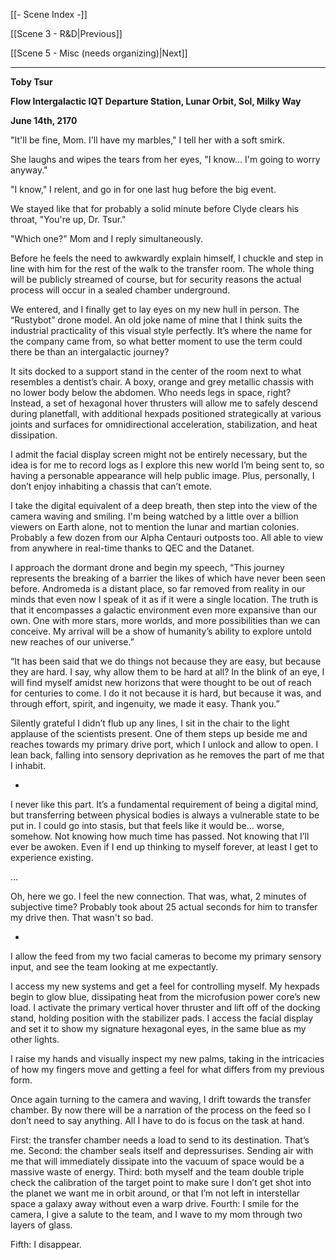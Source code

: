 [[- Scene Index -]]

[[Scene 3 - R&D|Previous]]

[[Scene 5 - Misc (needs organizing)|Next]]

---
**Toby Tsur**

**Flow Intergalactic IQT Departure Station, Lunar Orbit, Sol, Milky Way**

**June 14th, 2170**

"It'll be fine, Mom. I'll have my marbles," I tell her with a soft smirk.

She laughs and wipes the tears from her eyes, "I know... I'm going to worry anyway."

"I know," I relent, and go in for one last hug before the big event.

We stayed like that for probably a solid minute before Clyde clears his throat, "You're up, Dr. Tsur."

"Which one?" Mom and I reply simultaneously.

Before he feels the need to awkwardly explain himself, I chuckle and step in line with him for the rest of the walk to the transfer room. The whole thing will be publicly streamed of course, but for security reasons the actual process will occur in a sealed chamber underground.

We entered, and I finally get to lay eyes on my new hull in person. The “Rustybot” drone model. An old joke name of mine that I think suits the industrial practicality of this visual style perfectly. It’s where the name for the company came from, so what better moment to use the term could there be than an intergalactic journey?

It sits docked to a support stand in the center of the room next to what resembles a dentist’s chair. A boxy, orange and grey metallic chassis with no lower body below the abdomen. Who needs legs in space, right? Instead, a set of hexagonal hover thrusters will allow me to safely descend during planetfall, with additional hexpads positioned strategically at various joints and surfaces for omnidirectional acceleration, stabilization, and heat dissipation.

I admit the facial display screen might not be entirely necessary, but the idea is for me to record logs as I explore this new world I’m being sent to, so having a personable appearance will help public image. Plus, personally, I don’t enjoy inhabiting a chassis that can’t emote.

I take the digital equivalent of a deep breath, then step into the view of the camera waving and smiling. I'm being watched by a little over a billion viewers on Earth alone, not to mention the lunar and martian colonies. Probably a few dozen from our Alpha Centauri outposts too. All able to view from anywhere in real-time thanks to QEC and the Datanet.

I approach the dormant drone and begin my speech, “This journey represents the breaking of a barrier the likes of which have never been seen before. Andromeda is a distant place, so far removed from reality in our minds that even now I speak of it as if it were a single location. The truth is that it encompasses a galactic environment even more expansive than our own. One with more stars, more worlds, and more possibilities than we can conceive. My arrival will be a show of humanity’s ability to explore untold new reaches of our universe.”

“It has been said that we do things not because they are easy, but because they are hard. I say, why allow them to be hard at all? In the blink of an eye, I will find myself amidst new horizons that were thought to be out of reach for centuries to come. I do it not because it is hard, but because it was, and through effort, spirit, and ingenuity, we made it easy. Thank you.”

Silently grateful I didn’t flub up any lines, I sit in the chair to the light applause of the scientists present. One of them steps up beside me and reaches towards my primary drive port, which I unlock and allow to open. I lean back, falling into sensory deprivation as he removes the part of me that I inhabit.

-

I never like this part. It’s a fundamental requirement of being a digital mind, but transferring between physical bodies is always a vulnerable state to be put in. I could go into stasis, but that feels like it would be... worse, somehow. Not knowing how much time has passed. Not knowing that I’ll ever be awoken. Even if I end up thinking to myself forever, at least I get to experience existing.

...

Oh, here we go. I feel the new connection. That was, what, 2 minutes of subjective time? Probably took about 25 actual seconds for him to transfer my drive then. That wasn't so bad.

-

I allow the feed from my two facial cameras to become my primary sensory input, and see the team looking at me expectantly.

I access my new systems and get a feel for controlling myself. My hexpads begin to glow blue, dissipating heat from the microfusion power core’s new load. I activate the primary vertical hover thruster and lift off of the docking stand, holding position with the stabilizer pads. I access the facial display and set it to show my signature hexagonal eyes, in the same blue as my other lights.

I raise my hands and visually inspect my new palms, taking in the intricacies of how my fingers move and getting a feel for what differs from my previous form.

Once again turning to the camera and waving, I drift towards the transfer chamber. By now there will be a narration of the process on the feed so I don’t need to say anything. All I have to do is focus on the task at hand.

First: the transfer chamber needs a load to send to its destination. That’s me. Second: the chamber seals itself and depressurises. Sending air with me that will immediately dissipate into the vacuum of space would be a massive waste of energy. Third: both myself and the team double triple check the calibration of the target point to make sure I don’t get shot into the planet we want me in orbit around, or that I’m not left in interstellar space a galaxy away without even a warp drive. Fourth: I smile for the camera, I give a salute to the team, and I wave to my mom through two layers of glass.

Fifth: I disappear.